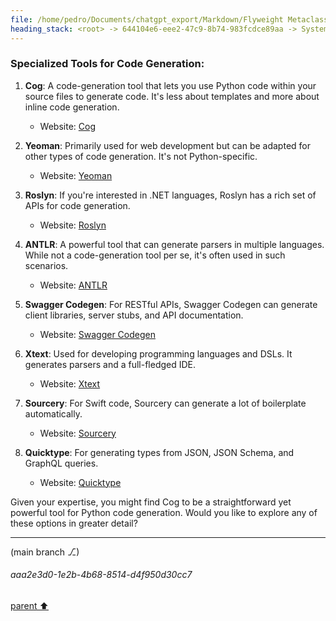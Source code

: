 ```yaml
---
file: /home/pedro/Documents/chatgpt_export/Markdown/Flyweight Metaclass for Models.md
heading_stack: <root> -> 644104e6-eee2-47c9-8b74-983fcdce89aa -> System -> c734da8b-007e-4793-a988-4ab6af4a8c7f -> System -> aaa21a84-fb1c-420d-a200-7e9ff8bd1dca -> User -> cc118a5e-cea7-4eb5-8a55-2d298a0eb3e4 -> Assistant -> aee36206-2846-4af8-97fc-c08ea32d04f7 -> Assistant -> fe5d834e-f4ba-4d75-a77b-b419a41172d6 -> Tool -> 3cc5cb2f-9bf2-4ec7-b730-4b7a6e37379d -> Assistant -> aaa2c0bf-efc0-41ea-9394-4821c3fecdd6 -> User -> 7770a31d-c47b-48a5-9a87-cd318296e663 -> Assistant -> 186f96c5-6c2e-4c78-90de-dfcc8ee777fc -> Tool -> c7e4a869-cad6-4bc6-8ce6-a57f1c21d6a5 -> Assistant -> aaa25436-2417-4590-99f2-b2c737ebd76e -> User -> 19cc38f8-b99d-499e-968a-3b533d806593 -> System -> 5827125a-b24e-4d18-86f6-470e815d7c30 -> Assistant -> 2514e975-d6c8-40fa-82d6-b29ba3ca3f5b -> Tool -> c413c192-dbfa-4cd5-b113-6201359a48c4 -> Assistant -> aaa26c46-7fbc-40e0-84af-8ed1af29aead -> User -> 506d9386-4909-4f98-b93b-918b5195353d -> Assistant -> 8d250109-2a1c-441d-ba2a-308f0a29d4ee -> Tool -> 3f71f78a-f0ab-414d-8582-4eb8ac0509a1 -> Assistant -> aaa2ffb7-f72c-40d5-966d-14e571c53329 -> User -> e807b595-379e-4edb-8fe6-eaa3da99bfe9 -> Assistant -> 1. `eval` and `exec` -> aaa25a0d-f0e8-4bd4-a669-466936b2c926 -> User -> a8b4ec28-b54d-42a8-9869-1f9003b5d03d -> Assistant -> 1. String Interpolation and Formatting -> 2. Template Engines -> 3. Abstract Syntax Trees (AST) -> 4. Code Objects -> 5. External Code Generators -> Considerations: -> aaa2160c-f02b-435f-b83d-e90262137062 -> User -> d53f0445-e6dd-4877-87d0-888ed58ebb6a -> Assistant -> Specialized Tools for Code Generation:
---
```

### Specialized Tools for Code Generation:

1. **Cog**: A code-generation tool that lets you use Python code within your source files to generate code. It's less about templates and more about inline code generation.
   - Website: [Cog](https://nedbatchelder.com/code/cog/)
   
2. **Yeoman**: Primarily used for web development but can be adapted for other types of code generation. It's not Python-specific.
   - Website: [Yeoman](http://yeoman.io/)
  
3. **Roslyn**: If you're interested in .NET languages, Roslyn has a rich set of APIs for code generation.
   - Website: [Roslyn](https://github.com/dotnet/roslyn)

4. **ANTLR**: A powerful tool that can generate parsers in multiple languages. While not a code-generation tool per se, it's often used in such scenarios.
   - Website: [ANTLR](https://www.antlr.org/)

5. **Swagger Codegen**: For RESTful APIs, Swagger Codegen can generate client libraries, server stubs, and API documentation.
   - Website: [Swagger Codegen](https://swagger.io/tools/swagger-codegen/)

6. **Xtext**: Used for developing programming languages and DSLs. It generates parsers and a full-fledged IDE.
   - Website: [Xtext](https://www.eclipse.org/Xtext/)

7. **Sourcery**: For Swift code, Sourcery can generate a lot of boilerplate automatically.
   - Website: [Sourcery](https://github.com/krzysztofzablocki/Sourcery)

8. **Quicktype**: For generating types from JSON, JSON Schema, and GraphQL queries.
   - Website: [Quicktype](https://quicktype.io/)

Given your expertise, you might find Cog to be a straightforward yet powerful tool for Python code generation. Would you like to explore any of these options in greater detail?

---

(main branch ⎇)
###### aaa2e3d0-1e2b-4b68-8514-d4f950d30cc7
[parent ⬆️](#3f71f78a-f0ab-414d-8582-4eb8ac0509a1)
